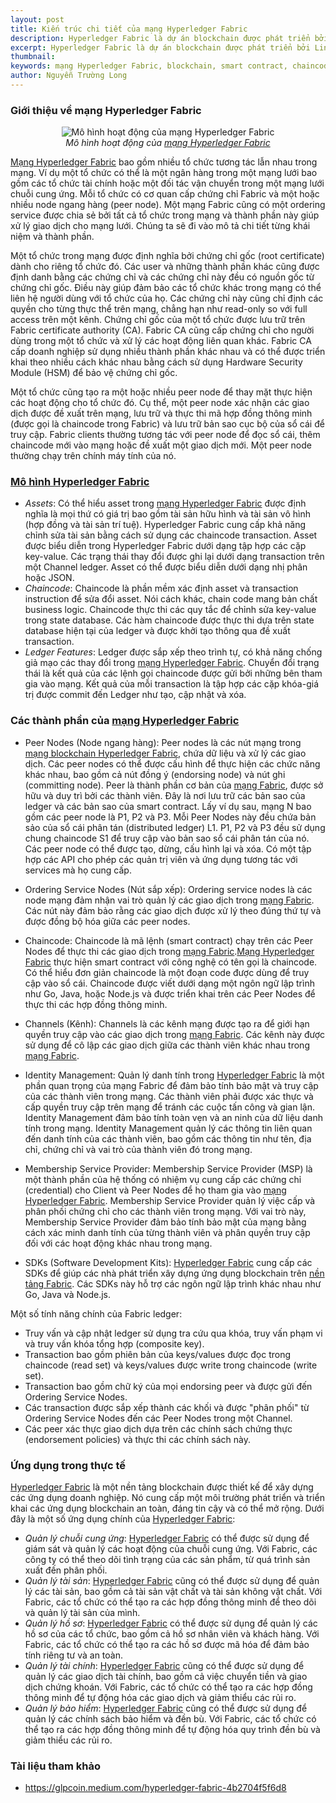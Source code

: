 ```yaml
---
layout: post
title: Kiến trúc chi tiết của mạng Hyperledger Fabric
description: Hyperledger Fabric là dự án blockchain được phát triển bởi Linux Foundation. Hyperledger Fabric được thiết kế như một nền tảng để phát triển các ứng dụng có kiến trúc module, cho phép nhiều tổ chức tương tác lẫn nhau trong mạng.
excerpt: Hyperledger Fabric là dự án blockchain được phát triển bởi Linux Foundation. Hyperledger Fabric được thiết kế như một nền tảng để phát triển các ứng dụng có kiến trúc module, cho phép nhiều tổ chức tương tác lẫn nhau trong mạng.
thumbnail: 
keywords: mạng Hyperledger Fabric, blockchain, smart contract, chaincode, Membership Service Provider, peer, ledger, Hyperledger
author: Nguyễn Trường Long
---
```



### Giới thiệu về mạng Hyperledger Fabric

<figure class="image">
<center>
  <img src="https://nguyentruonglong.net/images/HyperledgerFabricWorkFlow.png" alt="Mô hình hoạt động của mạng Hyperledger Fabric">
  <figcaption>
	  <i>Mô hình hoạt động của <a href="https://nguyentruonglong.net/kien-truc-chi-tiet-cua-mang-hyperledger-fabric.html" target="_blank">mạng Hyperledger Fabric</a></i>
  </figcaption>
</center>
</figure>

[Mạng Hyperledger Fabric](https://nguyentruonglong.net/kien-truc-chi-tiet-cua-mang-hyperledger-fabric.html) bao gồm nhiều tổ chức tương tác lẫn nhau trong mạng. Ví dụ một tổ chức có thể là một ngân hàng trong một mạng lưới bao gồm các tổ chức tài chính hoặc một đối tác vận chuyển trong một mạng lưới chuỗi cung ứng. Mỗi tổ chức có cơ quan cấp chứng chỉ Fabric và một hoặc nhiều node ngang hàng (peer node). Một mạng Fabric cũng có một ordering service được chia sẻ bởi tất cả tổ chức trong mạng và thành phần này giúp xử lý giao dịch cho mạng lưới. Chúng ta sẽ đi vào mô tả chi tiết từng khái niệm và thành phần.

Một tổ chức trong mạng được định nghĩa bởi chứng chỉ gốc (root certificate) dành cho riêng tổ chức đó. Các user và những thành phần khác cũng được định danh bằng các chứng chỉ và các chứng chỉ này đều có nguồn gốc từ chứng chỉ gốc. Điều này giúp đảm bảo các tổ chức khác trong mạng có thể liên hệ người dùng với tổ chức của họ. Các chứng chỉ này cũng chỉ định các quyền cho từng thực thể trên mạng, chẳng hạn như read-only so với full access trên một kênh.
Chứng chỉ gốc của một tổ chức được lưu trữ trên Fabric certificate authority (CA). Fabric CA cũng cấp chứng chỉ cho người dùng trong một tổ chức và xử lý các hoạt động liên quan khác. Fabric CA cấp doanh nghiệp sử dụng nhiều thành phần khác nhau và có thể được triển khai theo nhiều cách khác nhau bằng cách sử dụng Hardware Security Module (HSM) để bảo vệ chứng chỉ gốc.

Một tổ chức cũng tạo ra một hoặc nhiều peer node để thay mặt thực hiện các hoạt động cho tổ chức đó. Cụ thể, một peer node xác nhận các giao dịch được đề xuất trên mạng, lưu trữ và thực thi mã hợp đồng thông minh (được gọi là chaincode trong Fabric) và lưu trữ bản sao cục bộ của sổ cái để truy cập. Fabric clients thường tương tác với peer node để đọc sổ cái, thêm chaincode mới vào mạng hoặc đề xuất một giao dịch mới. Một peer node thường chạy trên chính máy tính của nó.

### [Mô hình Hyperledger Fabric](https://nguyentruonglong.net/kien-truc-chi-tiet-cua-mang-hyperledger-fabric.html)

- <i>Assets</i>: Có thể hiểu asset trong [mạng Hyperledger Fabric](https://nguyentruonglong.net/kien-truc-chi-tiet-cua-mang-hyperledger-fabric.html) được định nghĩa là mọi thứ có giá trị bao gồm tài sản hữu hình và tài sản vô hình (hợp đồng và tài sản trí tuệ). Hyperledger Fabric cung cấp khả năng chỉnh sửa tài sản bằng cách sử dụng các chaincode transaction. Asset được biểu diễn trong Hyperledger Fabric dưới dạng tập hợp các cặp key-value. Các trạng thái thay đổi được ghi lại dưới dạng transaction trên một Channel ledger. Asset có thể được biểu diễn dưới dạng nhị phân hoặc JSON.
- <i>Chaincode</i>: Chaincode là phần mềm xác định asset và transaction instruction để sửa đổi asset. Nói cách khác, chain code mang bản chất business logic. Chaincode thực thi các quy tắc để chỉnh sửa key-value trong state database. Các hàm chaincode được thực thi dựa trên state database hiện tại của ledger và được khởi tạo thông qua đề xuất transaction.
- <i>Ledger Features</i>: Ledger được sắp xếp theo trình tự, có khả năng chống giả mạo các thay đổi trong [mạng Hyperledger Fabric](https://nguyentruonglong.net/kien-truc-chi-tiet-cua-mang-hyperledger-fabric.html). Chuyển đổi trạng thái là kết quả của các lệnh gọi chaincode được gửi bởi những bên tham gia vào mạng. Kết quả của mỗi transaction là tập hợp các cặp khóa-giá trị được commit đến Ledger như tạo, cập nhật và xóa.

### Các thành phần của [mạng Hyperledger Fabric](https://nguyentruonglong.net/kien-truc-chi-tiet-cua-mang-hyperledger-fabric.html)

 - Peer Nodes (Node ngang hàng): Peer nodes là các nút mạng trong [mạng blockchain Hyperledger Fabric](https://nguyentruonglong.net/kien-truc-chi-tiet-cua-mang-hyperledger-fabric.html), chứa dữ liệu và xử lý các giao dịch. Các peer nodes có thể được cấu hình để thực hiện các chức năng khác nhau, bao gồm cả nút đồng ý (endorsing node) và nút ghi (committing node). Peer là thành phần cơ bản của [mạng Fabric](https://nguyentruonglong.net/kien-truc-chi-tiet-cua-mang-hyperledger-fabric.html), được sở hữu và duy trì bởi các thành viên. Đây là nơi lưu trữ các bản sao của ledger và các bản sao của smart contract. Lấy ví dụ sau, mạng N bao gồm các peer node là P1, P2 và P3. Mỗi Peer Nodes này đều chứa bản sảo của sổ cái phân tán (distributed ledger) L1. P1, P2 và P3 đều sử dụng chung chaincode S1 để truy cập vào bản sao sổ cái phân tán của nó. Các peer node có thể được tạo, dừng, cấu hình lại và xóa. Có một tập hợp các API cho phép các quản trị viên và ứng dụng tương tác với services mà họ cung cấp.

 - Ordering Service Nodes (Nút sắp xếp): Ordering service nodes là các node mạng đảm nhận vai trò quản lý các giao dịch trong [mạng Fabric](https://nguyentruonglong.net/kien-truc-chi-tiet-cua-mang-hyperledger-fabric.html). Các nút này đảm bảo rằng các giao dịch được xử lý theo đúng thứ tự và được đồng bộ hóa giữa các peer nodes.

 - Chaincode: Chaincode là mã lệnh (smart contract) chạy trên các Peer Nodes để thực thi các giao dịch trong [mạng Fabric](https://nguyentruonglong.net/kien-truc-chi-tiet-cua-mang-hyperledger-fabric.html).[Mạng Hyperledger Fabric](https://nguyentruonglong.net/kien-truc-chi-tiet-cua-mang-hyperledger-fabric.html) thực hiện smart contract với công nghệ có tên gọi là chaincode. Có thể hiểu đơn giản chaincode là một đoạn code được dùng để truy cập vào sổ cái. Chaincode được viết dưới dạng một ngôn ngữ lập trình như Go, Java, hoặc Node.js và được triển khai trên các Peer Nodes để thực thi các hợp đồng thông minh.

 - Channels (Kênh): Channels là các kênh mạng được tạo ra để giới hạn quyền truy cập vào các giao dịch trong [mạng Fabric](https://nguyentruonglong.net/kien-truc-chi-tiet-cua-mang-hyperledger-fabric.html). Các kênh này được sử dụng để cô lập các giao dịch giữa các thành viên khác nhau trong [mạng Fabric](https://nguyentruonglong.net/kien-truc-chi-tiet-cua-mang-hyperledger-fabric.html).

 - Identity Management: Quản lý danh tính trong [Hyperledger Fabric](https://nguyentruonglong.net/kien-truc-chi-tiet-cua-mang-hyperledger-fabric.html) là một phần quan trọng của mạng Fabric để đảm bảo tính bảo mật và truy cập của các thành viên trong mạng. Các thành viên phải được xác thực và cấp quyền truy cập trên mạng để tránh các cuộc tấn công và gian lận. Identity Management đảm bảo tính toàn vẹn và an ninh của dữ liệu danh tính trong mạng. Identity Management quản lý các thông tin liên quan đến danh tính của các thành viên, bao gồm các thông tin như tên, địa chỉ, chứng chỉ và vai trò của thành viên đó trong mạng.
 
 - Membership Service Provider: Membership Service Provider (MSP) là một thành phần của hệ thống có nhiệm vụ cung cấp các chứng chỉ (credential) cho Client và Peer Nodes để họ tham gia vào [mạng Hyperledger Fabric](https://nguyentruonglong.net/kien-truc-chi-tiet-cua-mang-hyperledger-fabric.html). Membership Service Provider quản lý việc cấp và phân phối chứng chỉ cho các thành viên trong mạng. Với vai trò này, Membership Service Provider đảm bảo tính bảo mật của mạng bằng cách xác minh danh tính của từng thành viên và phân quyền truy cập đối với các hoạt động khác nhau trong mạng.
 
 - SDKs (Software Development Kits): [Hyperledger Fabric](https://nguyentruonglong.net/kien-truc-chi-tiet-cua-mang-hyperledger-fabric.html) cung cấp các SDKs để giúp các nhà phát triển xây dựng ứng dụng blockchain trên [nền tảng Fabric](https://nguyentruonglong.net/kien-truc-chi-tiet-cua-mang-hyperledger-fabric.html). Các SDKs này hỗ trợ các ngôn ngữ lập trình khác nhau như Go, Java và Node.js.

Một số tính năng chính của Fabric ledger:
-	Truy vấn và cập nhật ledger sử dụng tra cứu qua khóa, truy vấn phạm vi và truy vấn khóa tổng hợp (composite key).
-	Transaction bao gồm phiên bản của keys/values được đọc trong chaincode (read set) và keys/values được write trong chaincode (write set).
-	Transaction bao gồm chữ ký của mọi endorsing peer và được gửi đến Ordering Service Nodes.
-	Các transaction được sắp xếp thành các khối và được "phân phối" từ Ordering Service Nodes đến các Peer Nodes trong một Channel.
-	Các peer xác thực giao dịch dựa trên các chính sách chứng thực (endorsement policies) và thực thi các chính sách này.

### Ứng dụng trong thực tế

[Hyperledger Fabric](https://nguyentruonglong.net/kien-truc-chi-tiet-cua-mang-hyperledger-fabric.html) là một nền tảng blockchain được thiết kế để xây dựng các ứng dụng doanh nghiệp. Nó cung cấp một môi trường phát triển và triển khai các ứng dụng blockchain an toàn, đáng tin cậy và có thể mở rộng. Dưới đây là một số ứng dụng chính của [Hyperledger Fabric](https://nguyentruonglong.net/kien-truc-chi-tiet-cua-mang-hyperledger-fabric.html):

 - <i>Quản lý chuỗi cung ứng</i>: [Hyperledger Fabric](https://nguyentruonglong.net/kien-truc-chi-tiet-cua-mang-hyperledger-fabric.html) có thể được sử dụng để giám sát và quản lý các hoạt động của chuỗi cung ứng. Với Fabric, các công ty có thể theo dõi tình trạng của các sản phẩm, từ quá trình sản xuất đến phân phối.
 - <i>Quản lý tài sản</i>: [Hyperledger Fabric](https://nguyentruonglong.net/kien-truc-chi-tiet-cua-mang-hyperledger-fabric.html) cũng có thể được sử dụng để quản lý các tài sản, bao gồm cả tài sản vật chất và tài sản không vật chất. Với Fabric, các tổ chức có thể tạo ra các hợp đồng thông minh để theo dõi và quản lý tài sản của mình.
 - <i>Quản lý hồ sơ</i>: [Hyperledger Fabric](https://nguyentruonglong.net/kien-truc-chi-tiet-cua-mang-hyperledger-fabric.html) có thể được sử dụng để quản lý các hồ sơ của các tổ chức, bao gồm cả hồ sơ nhân viên và khách hàng. Với Fabric, các tổ chức có thể tạo ra các hồ sơ được mã hóa để đảm bảo tính riêng tư và an toàn.
 - <i>Quản lý tài chính</i>: [Hyperledger Fabric](https://nguyentruonglong.net/kien-truc-chi-tiet-cua-mang-hyperledger-fabric.html) cũng có thể được sử dụng để quản lý các giao dịch tài chính, bao gồm cả việc chuyển tiền và giao dịch chứng khoán. Với Fabric, các tổ chức có thể tạo ra các hợp đồng thông minh để tự động hóa các giao dịch và giảm thiểu các rủi ro.
 - <i>Quản lý bảo hiểm</i>: [Hyperledger Fabric](https://nguyentruonglong.net/kien-truc-chi-tiet-cua-mang-hyperledger-fabric.html) cũng có thể được sử dụng để quản lý các chính sách bảo hiểm và đền bù. Với Fabric, các tổ chức có thể tạo ra các hợp đồng thông minh để tự động hóa quy trình đền bù và giảm thiểu các rủi ro.

### Tài liệu tham khảo

* <a href="https://glpcoin.medium.com/hyperledger-fabric-4b2704f5f6d8" target="_blank">https://glpcoin.medium.com/hyperledger-fabric-4b2704f5f6d8</a>

